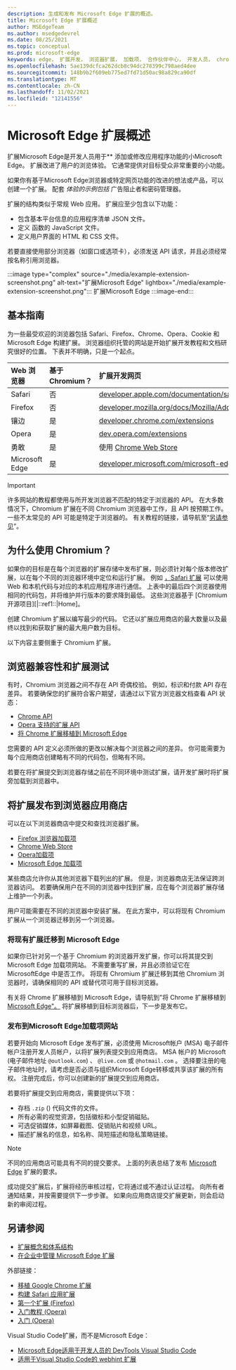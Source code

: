 ```yaml
---
description: 生成和发布 Microsoft Edge 扩展的概述。
title: Microsoft Edge 扩展概述
author: MSEdgeTeam
ms.author: msedgedevrel
ms.date: 08/25/2021
ms.topic: conceptual
ms.prod: microsoft-edge
keywords: edge， 扩展开发， 浏览器扩展， 加载项， 合作伙伴中心， 开发人员， chromium 扩展
ms.openlocfilehash: 5ae139dcfca262dcb8c94dc278399c798aed4dee
ms.sourcegitcommit: 148b9b2f609eb775ed7fd71d50ac98a829ca90df
ms.translationtype: MT
ms.contentlocale: zh-CN
ms.lasthandoff: 11/02/2021
ms.locfileid: "12141556"
---
```

# <a name="overview-of-microsoft-edge-extensions"></a>Microsoft Edge 扩展概述

扩展Microsoft Edge是开发人员用于** 添加或修改应用程序功能的小Microsoft Edge。  扩展改进了用户的浏览体验。  它通常提供对目标受众非常重要的小功能。

如果你有基于Microsoft Edge浏览器或特定网页功能的改进的想法或产品，可以创建一个扩展。  配套 *体验的示例包括* 广告阻止者和密码管理器。

扩展的结构类似于常规 Web 应用。  扩展应至少包含以下功能：

*   包含基本平台信息的应用程序清单 JSON 文件。
*   定义 函数的 JavaScript 文件。
*   定义用户界面的 HTML 和 CSS 文件。

若要直接使用部分浏览器（如窗口或选项卡），必须发送 API 请求，并且必须经常按名称引用浏览器。

:::image type="complex" source="./media/example-extension-screenshot.png" alt-text="扩展Microsoft Edge" lightbox="./media/example-extension-screenshot.png":::
  扩展Microsoft Edge
:::image-end:::


<!-- ====================================================================== -->
## <a name="basic-guidance"></a>基本指南

为一些最受欢迎的浏览器包括 Safari、Firefox、Chrome、Opera、Cookie 和 Microsoft Edge 构建扩展。  浏览器组织托管的网站是开始扩展开发教程和文档研究很好的位置。  下表并不明确，只是一个起点。

| Web 浏览器 | 基于 Chromium？ | 扩展开发网页 |
|:--- |:--- |:--- |
| Safari | 否 | [developer.apple.com/documentation/safariservices/safari_app_extensions][AppleDeveloperSafariservicesAppExtensions] |
| Firefox | 否 | [developer.mozilla.org/docs/Mozilla/Add-ons/WebExtensions][MDNWebextensions] |
| 镶边 | 是 | [developer.chrome.com/extensions][ChromeDeveloperExtensions] |
| Opera | 是 | [dev.opera.com/extensions][OperaDevExtensions] |
| 勇敢 | 是 | 使用 [Chrome Web Store][GoogleChromeWebstoreCategoryExtensions] |
| Microsoft Edge | 是 | [developer.microsoft.com/microsoft-edge/extensions][MicrosoftDeveloperEdgeExtensions] |

> [!IMPORTANT]
> 许多网站的教程都使用与所开发浏览器不匹配的特定于浏览器的 API。  在大多数情况下，Chromium 扩展在不同 Chromium 浏览器中工作，且 API 按预期工作。  一些不太常见的 API 可能是特定于浏览器的。  有关教程的链接，请导航至“[另请参见](#see-also)”。


<!-- ====================================================================== -->
## <a name="why-chromium"></a>为什么使用 Chromium？

如果你的目标是在每个浏览器的扩展存储中发布扩展，则必须针对每个版本修改扩展，以在每个不同的浏览器环境中定位和运行扩展。  例如 [，Safari 扩展][AppleDeveloperSafariservicesAppExtensions] 可以使用 Web 和本机代码与对应的本机应用程序进行通信。  上表中的最后四个浏览器使用相同的代码包，并将维护并行版本的要求降到最低。  这些浏览器基于 [Chromium 开源项目][|::ref1::|Home]。

创建 Chromium 扩展以编写最少的代码。  它还以扩展应用商店的最大数量以及最终以找到和获取扩展的最大用户数为目标。

以下内容主要侧重于 Chromium 扩展。


<!-- ====================================================================== -->
## <a name="browser-compatibility-and-extension-testing"></a>浏览器兼容性和扩展测试

有时，Chromium 浏览器之间不存在 API 奇偶校验。  例如，标识和付款 API 存在差异。  若要确保您的扩展符合客户期望，请通过以下官方浏览器文档查看 API 状态：

*   [Chrome API][ChromeDeveloperExtensionsApiIndex]
*   [Opera 支持的扩展 API][OperaDevExtensionsApis]
*   [将 Chrome 扩展移植到 Microsoft Edge][ExtensionsDeveloperGuidePortChrome]

您需要的 API 定义必须所做的更改以解决每个浏览器之间的差异。  你可能需要为每个应用商店创建略有不同的代码包，但略有不同。

若要在将扩展提交到浏览器存储之前在不同环境中测试扩展，请开发扩展时将扩展旁加载到浏览器中。


<!-- ====================================================================== -->
## <a name="publish-your-extension-to-browser-stores"></a>将扩展发布到浏览器应用商店

可以在以下浏览器商店中提交和查找浏览器扩展。

*   [Firefox 浏览器加载项][MozillaAddonsFirefoxExtensions]
*   [Chrome Web Store][GoogleChromeWebstoreCategoryExtensions]
*   [Opera加载项][OperaAddonsExtensions]
*   [Microsoft Edge 加载项][MicrosoftEdgeAddonsCategoryExtensions]

某些商店允许你从其他浏览器下载列出的扩展。  但是，浏览器商店无法保证跨浏览器访问。  若要确保用户在不同的浏览器中找到扩展，应在每个浏览器扩展存储上维护一个列表。

用户可能需要在不同的浏览器中安装扩展。 在此方案中，可以将现有 Chromium扩展从一个浏览器迁移到另一个浏览器。

### <a name="migrate-an-existing-extension-to-microsoft-edge"></a>将现有扩展迁移到 Microsoft Edge

如果你已针对另一个基于 Chromium 的浏览器开发扩展，你可以将其提交到 Microsoft Edge 加载项网站。 不需要重写扩展，并且必须验证它在 MicrosoftEdge 中是否工作。  将现有 Chromium 扩展迁移到其他 Chromium 浏览器时，请确保相同的 API 或替代项可用于目标浏览器。

有关将 Chrome 扩展移植到 Microsoft Edge，请导航到"将 Chrome 扩展移植到[Microsoft Edge"。][ExtensionsDeveloperGuidePortChrome] 将扩展移植到目标浏览器后，下一步是发布它。

### <a name="publish-to-the-microsoft-edge-add-ons-website"></a>发布到Microsoft Edge加载项网站

若要开始向 Microsoft Edge 发布扩展，必须使用 Microsoft[][MicrosoftDeveloperRegistration]帐户 (MSA) 电子邮件帐户注册开发人员帐户，以将扩展列表提交到应用商店。  MSA 帐户的 Microsoft (电子邮件地址 `@outlook.com`) 、 `@live.com` 或 `@hotmail.com` 。  选择要注册的电子邮件地址时，请考虑是否必须与组织Microsoft Edge转移或共享该扩展的所有权。  注册完成后，你可以创建新的扩展提交到应用商店。

若要将扩展提交到应用商店，需要提供以下项：

*   存档 `.zip` () 代码文件的文件。
*   所有必需的视觉资源，包括徽标和小型促销磁贴。
*   可选促销媒体，如屏幕截图、促销贴片和视频 URL。
*   描述扩展名的信息，如名称、简短描述和隐私策略链接。

> [!NOTE]
> 不同的应用商店可能具有不同的提交要求。  上面的列表总结了发布 [Microsoft Edge][ExtensionsPublish] 扩展的要求。

成功提交扩展后，扩展将经历审核过程，它将通过或不通过认证过程。  向所有者通知结果，并按需要提供下一步步骤。  如果向应用商店提交扩展更新，则会启动新的审阅过程。


<!-- ====================================================================== -->
## <a name="see-also"></a>另请参阅

*  [扩展概念和体系结构][ExtensionsGettingStartedIndex]
*  [在企业中管理 Microsoft Edge 扩展][ManageExtensionsEnterprise]

外部链接：
*  [移植 Google Chrome 扩展][ExtensionworkshopPorting]
*  [构建 Safari 应用扩展][AppleDeveloperSafariservicesAppExtensionsBuilding]
*  [第一个扩展 (Firefox)][MDNWebextensionsYourFirst]
*  [入门教程 (Opera)][ChromeDeveloperExtensionsGetstarted]
*  [入门 (Opera)][OperaDevExtensionsGettingStarted]

Visual Studio Code扩展，而不是Microsoft Edge：
*  [Microsoft Edge适用于开发人员的 DevTools Visual Studio Code][EdgeDevToolsVSCode]
*  [适用于Visual Studio Code的 webhint 扩展][WebhintVSCode]


<!-- ====================================================================== -->
<!-- links -->
[ExtensionsGettingStartedIndex]: ./getting-started/index.md "扩展概念和体系结构|Microsoft Docs"
[ExtensionsDeveloperGuidePortChrome]: ./developer-guide/port-chrome-extension.md "将 Chrome 扩展移植到Microsoft Edge |Microsoft Docs"

[ExtensionsPublish]: ./publish/publish-extension.md "发布Microsoft Edge扩展|Microsoft Docs"
[EdgeDevToolsVSCode]: ../visual-studio-code/microsoft-edge-devtools-extension.md "Microsoft Edge适用于开发人员的 DevTools Visual Studio Code |Microsoft Docs"
[WebhintVSCode]: ../visual-studio-code/webhint.md "webhint 扩展Visual Studio Code |Microsoft Docs"
<!-- external links -->
[ManageExtensionsEnterprise]: /deployedge/microsoft-edge-manage-extensions "管理Microsoft Edge企业中扩展|Microsoft Edge Enterprise文档"
[MicrosoftDeveloperEdgeExtensions]: https://developer.microsoft.com/microsoft-edge/extensions "开发 Microsoft Edge |Microsoft 开发人员"
[MicrosoftDeveloperRegistration]: https://developer.microsoft.com/registration "合作伙伴中心|Microsoft 开发人员"

[MicrosoftEdgeAddonsCategoryExtensions]: https://microsoftedge.microsoft.com/addons/category/Edge-Extensions "Microsoft Edge |Microsoft Edge"

[AppleDeveloperSafariservicesAppExtensions]: https://developer.apple.com/documentation/safariservices/safari_app_extensions "Safari 应用扩展|Apple 开发人员"
[AppleDeveloperSafariservicesAppExtensionsBuilding]: https://developer.apple.com/documentation/safariservices/safari_app_extensions/building_a_safari_app_extension "生成 Safari 应用扩展|Apple 开发人员"

[ChromeDeveloperExtensions]: https://developer.chrome.com/extensions "什么是扩展？|Chrome 开发人员"
[ChromeDeveloperExtensionsApiIndex]: https://developer.chrome.com/extensions/api_index "Chrome API |Chrome 开发人员"
[ChromeDeveloperExtensionsGetstarted]: https://developer.chrome.com/extensions/getstarted "入门教程|Chrome 开发人员"

[ChromiumHome]: https://www.chromium.org/Home "Chromium"

[ExtensionworkshopPorting]: https://extensionworkshop.com/documentation/develop/porting-a-google-chrome-extension "移植 Google Chrome 扩展|扩展研讨会"

[GoogleChromeWebstoreCategoryExtensions]: https://chrome.google.com/webstore/category/extensions "扩展|Chrome Web Store"

[MDNWebextensions]: https://developer.mozilla.org/docs/Mozilla/Add-ons/WebExtensions "浏览器扩展|MDN"
[MDNWebextensionsYourFirst]: https://developer.mozilla.org/docs/Mozilla/Add-ons/WebExtensions/Your_first_WebExtension "你的第一个|MDN"

[MozillaAddonsFirefoxExtensions]: https://addons.mozilla.org/firefox/extensions "扩展|Firefox 加载项"

[OperaAddonsExtensions]: https://addons.opera.com/extensions "扩展|Opera Addons"

[OperaDevExtensions]: https://dev.opera.com/extensions "扩展文档|Dev. Opera"
[OperaDevExtensionsApis]: https://dev.opera.com/extensions/apis "操作方法支持扩展|Dev. Opera"
[OperaDevExtensionsGettingStarted]: https://dev.opera.com/extensions/getting-started "入门 | Dev. Opera"
